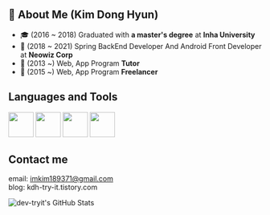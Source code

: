 ## 👨 About Me (Kim Dong Hyun)

- 🎓 (2016 ~ 2018) Graduated with **a master's degree** at **Inha University**
- 🤔 (2018 ~ 2021) Spring BackEnd Developer And Android Front Developer at **Neowiz Corp**
- 🔭 (2013 ~) Web, App Program **Tutor**
- 🔭 (2015 ~) Web, App Program **Freelancer**

<!--
## Open Sources
- [Github Profile Card Component](https://github.com/simsimjae/github-profile-card-component)
-->

<!--
## E-book
- [React Core Clone Tutorial (simsimReact)](https://simsimjae.gitbook.io/simsimreact)
- [Next.js Korean Documentation](https://simsimjae.gitbook.io/nextjs-korean-documentation/)
- [Design System Reference](https://simsimjae.gitbook.io/design-system-reference)
-->

<!--
## articles
React Design Pattern
- [Props Collection Pattern](https://medium.com/@simsimjae/react-design-pattern-prop-collection-pattern-efbc05aa73f7)
- [Props Getter Pattern](https://medium.com/@simsimjae/react-design-pattern-props-getter-pattern-5d3cf6f0b495)
-->

## Languages and Tools ##

<p align="left">
  <img src="https://media3.giphy.com/media/kdFc8fubgS31b8DsVu/giphy.webp" width="50">
  <img src="https://media3.giphy.com/media/ln7z2eWriiQAllfVcn/200w.webp" width="50">
  <img src="https://i.giphy.com/media/eNAsjO55tPbgaor7ma/200w.webp" width="50">
  <img src="https://i.giphy.com/media/IdyAQJVN2kVPNUrojM/200.webp" width="50">
</p>

## Contact me ##
email: imkim189371@gmail.com  
blog: kdh-try-it.tistory.com

![dev-tryit's GitHub Stats](https://github-readme-stats.vercel.app/api?username=dev-tryit&show_icons=true&count_private=true)
